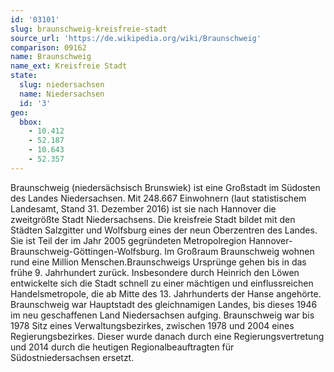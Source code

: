 ```yaml
---
id: '03101'
slug: braunschweig-kreisfreie-stadt
source_url: 'https://de.wikipedia.org/wiki/Braunschweig'
comparison: 09162
name: Braunschweig
name_ext: Kreisfreie Stadt
state:
  slug: niedersachsen
  name: Niedersachsen
  id: '3'
geo:
  bbox:
    - 10.412
    - 52.187
    - 10.643
    - 52.357
---
```


Braunschweig (niedersächsisch Brunswiek) ist eine Großstadt im Südosten des Landes Niedersachsen. Mit 248.667 Einwohnern (laut statistischem Landesamt, Stand 31. Dezember 2016) ist sie nach Hannover die zweitgrößte Stadt Niedersachsens. Die kreisfreie Stadt bildet mit den Städten Salzgitter und Wolfsburg eines der neun Oberzentren des Landes. Sie ist Teil der im Jahr 2005 gegründeten Metropolregion Hannover-Braunschweig-Göttingen-Wolfsburg. Im Großraum Braunschweig wohnen rund eine Million Menschen.Braunschweigs Ursprünge gehen bis in das frühe 9. Jahrhundert zurück. Insbesondere durch Heinrich den Löwen entwickelte sich die Stadt schnell zu einer mächtigen und einflussreichen Handelsmetropole, die ab Mitte des 13. Jahrhunderts der Hanse angehörte. Braunschweig war Hauptstadt des gleichnamigen Landes, bis dieses 1946 im neu geschaffenen Land Niedersachsen aufging. Braunschweig war bis 1978 Sitz eines Verwaltungsbezirkes, zwischen 1978 und 2004 eines Regierungsbezirkes. Dieser wurde danach durch eine Regierungsvertretung und 2014 durch die heutigen Regionalbeauftragten für Südostniedersachsen ersetzt.

